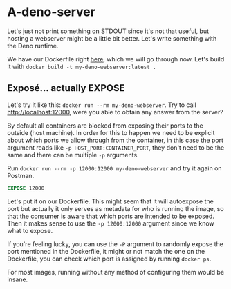 # A-deno-server

Let's just not print something on STDOUT since it's not that useful, but hosting a webserver might be a little bit better. Let's write something with the Deno runtime.

We have our Dockerfile right [here](./a-deno-server/Dockerfile), which we will go through now. Let's build it with `docker build -t my-deno-webserver:latest .`

## Exposé... actually EXPOSE

Let's try it like this: `docker run --rm my-deno-webserver`. Try to call <http://localhost:12000>, were you able to obtain any answer from the server?

By default all containers are blocked from exposing their ports to the outside (host machine). In order for this to happen we need to be explicit about which ports we allow through from the container, in this case the port argument reads like `-p HOST_PORT:CONTAINER_PORT`, they don't need to be the same and there can be multiple `-p` arguments.

Run `docker run --rm -p 12000:12000 my-deno-webserver` and try it again on Postman.

````dockerfile
EXPOSE 12000
````

Let's put it on our Dockerfile. This might seem that it will autoexpose the port but actually it only serves as metadata for who is running the image, so that the consumer is aware that which ports are intended to be exposed. Then it makes sense to use the `-p 12000:12000` argument since we know what to expose.

If you're feeling lucky, you can use the `-P` argument to randomly expose the port mentioned in the Dockerfile, it might or not match the one on the Dockerfile, you can check which port is assigned by running `docker ps`.

For most images, running without any method of configuring them would be insane.
